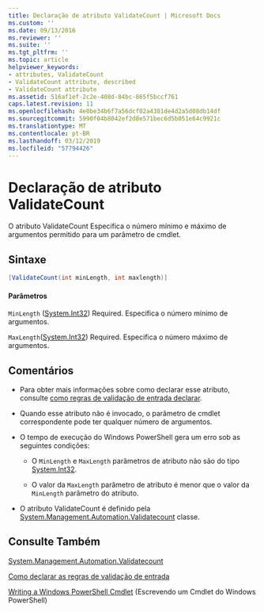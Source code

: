 ```yaml
---
title: Declaração de atributo ValidateCount | Microsoft Docs
ms.custom: ''
ms.date: 09/13/2016
ms.reviewer: ''
ms.suite: ''
ms.tgt_pltfrm: ''
ms.topic: article
helpviewer_keywords:
- attributes, ValidateCount
- ValidateCount attribute, described
- ValidateCount attribute
ms.assetid: 516af1ef-2c2e-408d-84bc-865f5bccf761
caps.latest.revision: 11
ms.openlocfilehash: 4e0be34b6f7a56dcf02a4381de4d2a5d08db14df
ms.sourcegitcommit: 5990f04b8042ef2d8e571bec6d5b051e64c9921c
ms.translationtype: MT
ms.contentlocale: pt-BR
ms.lasthandoff: 03/12/2019
ms.locfileid: "57794426"
---
```

# <a name="validatecount-attribute-declaration"></a>Declaração de atributo ValidateCount

O atributo ValidateCount Especifica o número mínimo e máximo de argumentos permitido para um parâmetro de cmdlet.

## <a name="syntax"></a>Sintaxe

```csharp
[ValidateCount(int minLength, int maxlength)]
```

#### <a name="parameters"></a>Parâmetros

`MinLength` ([System.Int32](/dotnet/api/System.Int32)) Required. Especifica o número mínimo de argumentos.

`MaxLength`([System.Int32](/dotnet/api/System.Int32)) Required. Especifica o número máximo de argumentos.

## <a name="remarks"></a>Comentários

- Para obter mais informações sobre como declarar esse atributo, consulte [como regras de validação de entrada declarar](http://msdn.microsoft.com/en-us/544c2100-62ba-4be4-b2a2-cc0d4e4fc45b).

- Quando esse atributo não é invocado, o parâmetro de cmdlet correspondente pode ter qualquer número de argumentos.

- O tempo de execução do Windows PowerShell gera um erro sob as seguintes condições:

    - O `MinLength` e `MaxLength` parâmetros de atributo não são do tipo [System.Int32](/dotnet/api/System.Int32).

    - O valor da `MaxLength` parâmetro de atributo é menor que o valor da `MinLength` parâmetro do atributo.

- O atributo ValidateCount é definido pela [System.Management.Automation.Validatecount](/dotnet/api/System.Management.Automation.ValidateCount) classe.

## <a name="see-also"></a>Consulte Também

[System.Management.Automation.Validatecount](/dotnet/api/System.Management.Automation.ValidateCount)

[Como declarar as regras de validação de entrada](http://msdn.microsoft.com/en-us/544c2100-62ba-4be4-b2a2-cc0d4e4fc45b)

[Writing a Windows PowerShell Cmdlet](./writing-a-windows-powershell-cmdlet.md) (Escrevendo um Cmdlet do Windows PowerShell)
